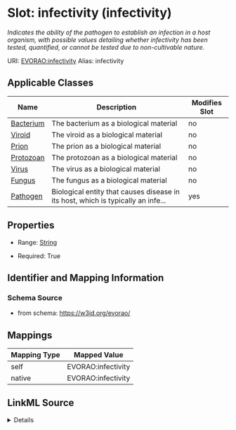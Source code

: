 

# Slot: infectivity (infectivity) 


_Indicates the ability of the pathogen to establish an infection in a host organism, with possible values detailing whether infectivity has been tested, quantified, or cannot be tested due to non-cultivable nature._





URI: [EVORAO:infectivity](https://w3id.org/evorao/infectivity)
Alias: infectivity

<!-- no inheritance hierarchy -->





## Applicable Classes

| Name | Description | Modifies Slot |
| --- | --- | --- |
| [Bacterium](Bacterium.md) | The bacterium as a biological material |  no  |
| [Viroid](Viroid.md) | The viroid as a biological material |  no  |
| [Prion](Prion.md) | The prion as a biological material |  no  |
| [Protozoan](Protozoan.md) | The protozoan as a biological material |  no  |
| [Virus](Virus.md) | The virus as a biological material |  no  |
| [Fungus](Fungus.md) | The fungus as a biological material |  no  |
| [Pathogen](Pathogen.md) | Biological entity that causes disease in its host, which is typically an infe... |  yes  |







## Properties

* Range: [String](String.md)

* Required: True





## Identifier and Mapping Information







### Schema Source


* from schema: https://w3id.org/evorao/




## Mappings

| Mapping Type | Mapped Value |
| ---  | ---  |
| self | EVORAO:infectivity |
| native | EVORAO:infectivity |




## LinkML Source

<details>
```yaml
name: infectivity
description: Indicates the ability of the pathogen to establish an infection in a
  host organism, with possible values detailing whether infectivity has been tested,
  quantified, or cannot be tested due to non-cultivable nature.
title: infectivity
from_schema: https://w3id.org/evorao/
rank: 1000
alias: infectivity
domain_of:
- Pathogen
range: string
required: true
multivalued: false
equals_string_in:
- Infectivity tested
- Infectivity tested and quantified
- Non cultivable sample, infectivity cannot be tested

```
</details>
